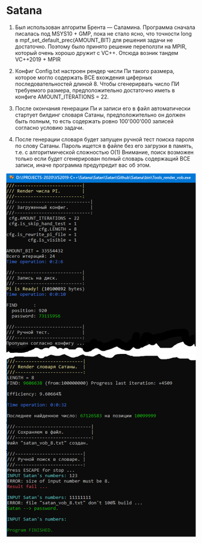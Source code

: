 # Satana
 
1. Был использован алгоритм Брента — Саламина. Программа сначала писалась под MSYS10 + GMP, пока не стало ясно, что точности long в mpf_set_default_prec(AMOUNT_BIT) для решения задачи не достаточно. Поэтому было принято решение переползти на MPIR, который очень хорошо дружит с VC++. Отсюда возник тандем VC++2019 + MPIR

2. Конфиг Config.txt настроен рендер числи Пи такого размера, которое могло содержать ВСЕ вхождения циферных последовательностей длиной 8. Чтобы сгенерирвать число ПИ требуемого размера,
предположительно достаточно иметь в конфиге AMOUNT_ITERATIONS  = 22.

3. После окончания генерации Пи и записи его в файл автоматичеcки стартует билдинг словаря Сатаны, предположительно он должен быть полным, то есть содержать ровно 100'000'000 записей согласно условию задачи.

4. После генерации словаря будет запущен ручной тест поиска пароля по слову Сатаны. Пароль ищется в файле без его загрузки в память, т.е. с алгоритмической сложностью O(1) Внимание, поиск возможен только если будет сгенерирован полный словарь содержащий ВСЕ записи, иначе программа предупредит вас об этом.

![Screenshot in game 1](./screenshot_01.png)
![Screenshot in game 1](./screenshot_02.png)
